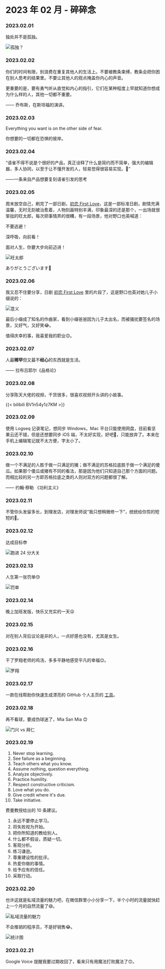 # 2023 年 02 月 - 碎碎念


### 2023.02.01
独处并不是孤独。

![孤独？](https://miasanmia.oss-cn-beijing.aliyuncs.com/picture/2023/02/01/560f5e04d79274f9faae1af17fca92e5.jpeg)

### 2023.02.02
你们的时间有限，别浪费在重复其他人的生活上。不要被教条束缚，教条会把你困在别人思考的结果里。不要让其他人的观点掩盖你内心的声音。

更重要的是，要有勇气听从直觉和内心的指引，它们在某种程度上早就知道你想成为什么样的人，其他一切都不重要。

—— 乔布斯，在斯坦福的演讲。

### 2023.02.03
Everything you want is on the other side of fear.

你想要的一切都在恐惧的彼岸。

### 2023.02.04
“语雀不得不说是个很好的产品，真正诠释了什么是简约而不简单，强大的编辑器，多人协同，以至于让不懂开发的人，轻易觉得很容易实现。🥲”

——一条来自产品想要复刻语雀引发的思考

### 2023.02.05
周末放空自己，刷完了一部日剧，[初恋 First Love](https://movie.douban.com/subject/35275350/)，这是一部标准日剧，剧情充满温馨，无时无刻被治愈着，人物刻画特别丰满，印象最深的还是那个，一出场就很笨拙的旺太郎，每次把事情弄的很糟，有一段场景，他对野口也英喊道：

不要逃避！

深呼吸，向前看！

面对人生，你要大步向前迈进！

![旺太郎](https://miasanmia.oss-cn-beijing.aliyuncs.com/picture/2023/02/06/80683a3f52ab274848520f6f94c7b477.webp)

ありがとうございます🙏

### 2023.02.06
我又忍不住要分享，日剧 [初恋 First Love](https://movie.douban.com/subject/35275350/) 里的片段了，这是野口也英对她儿子小缀说的：

![意义](https://miasanmia.oss-cn-beijing.aliyuncs.com/picture/2023/02/07/b724ba9924cc7196e764d15920a505e1.jpg)

最后小缀成了知名的作曲家，看到小缀爸爸因为儿子太出名，而被骚扰要签名的场景，又好气，又好笑😂。

值得庆幸的事，我喜爱我的职业😊。

### 2023.02.07
人最**稀罕**但又最不**经心**的东西就是生活。

—— 拉布吕耶尔《品格论》

### 2023.02.08
分享陈天大佬的视频，干货很多，很喜欢视频开头讲的小故事。

{{< bilibili BV1n54y1z7KM >}}

### 2023.02.09
使用 Logseq 记录笔记，想同步 Windows，Mac 平台只能使用网盘，目前看坚果云还不错，但是还想要同步 iOS 端，不太好实现，好吧🥲，只能放弃了。本来在手机上编辑笔记就不太方便，字太小了。

### 2023.02.10
做一个不满足的人胜于做一只满足的猪；做不满足的苏格拉底胜于做一个满足的傻瓜。如果那个傻瓜或猪有不同的看法，那是因为他们只知道自己那个方面的问题。而相比较的另一方即苏格拉底之类的人则对双方的问题都很了解。

—— 约翰·穆勒 《功利主义》

### 2023.02.11
不管你头发留多长，到理发店，对理发师说“我只想稍微修一下”，统统给你剪的短短的🥲。

### 2023.02.12
达成目标😎

![跑进 24 分大关](https://miasanmia.oss-cn-beijing.aliyuncs.com/picture/2023/02/12/6375c47015aba9aca2a71e02afd733c3.jpeg)

### 2023.02.13
人生第一张罚单😓

![罚单](https://miasanmia.oss-cn-beijing.aliyuncs.com/picture/2023/02/13/a9c926af-1a06-49c7-8284-c88741a30489.png)

### 2023.02.14
晚上加班发版，快乐又充实的一天😜

### 2023.02.15
对在别人背后议论是非的人，一点好感也没有，尤其是女生。

### 2023.02.16
干了罗翔老师的鸡汤，多多平静地感受平凡的幸福😌。

![罗翔](https://miasanmia.oss-cn-beijing.aliyuncs.com/picture/2023/02/16/edc80b961269f63611642e766ea4a1a0.jpeg)

### 2023.02.17
一款在线帮助你快速生成漂亮的 GitHub 个人主页的 [工具](https://www.profileme.dev/)。

### 2023.02.18
再不看球，要成伪球迷了，Mia San Mia 😊

![门兴 vs 拜仁](https://miasanmia.oss-cn-beijing.aliyuncs.com/picture/2023/02/18/59aff855ead03a59dddb77ed7c6f8144.jpeg)

### 2023.02.19
1. Never stop learning.
2. See failure as a beginning.
3. Teach others what you know.
4. Assume nothing, question everything.
5. Analyze objectively.
6. Practice humility.
7. Respect constructive criticism.
8. Love what you do.
9. Give credit where it's due.
10. Take initiative.

费曼教授给出的 10 条建议。

1. 永远不要停止学习。
2. 将失败视为开始。
3. 把你所知道的教给别人。
4. 什么都不假设，质疑一切。
5. 客观分析。
6. 练习谦逊。
7. 尊重建设性的批评。
8. 热爱你做的事情。
9. 给予应有的信任。
10. 采取行动。

### 2023.02.20
也许这就是私域流量的魅力吧，在微信群里小小分享一下，半个小时的流量就快赶上一个月的自然流量了😅。

![私域流量的魅力](https://miasanmia.oss-cn-beijing.aliyuncs.com/picture/2023/02/20/35709D16-18E9-48ce-8761-0B97733E0ADF.png)

不会推销的程序员，不是好销售😂。

![统计图](https://miasanmia.oss-cn-beijing.aliyuncs.com/picture/2023/02/20/82152b74-d544-4318-abb5-660174faacf2.png)

### 2023.02.21
Google Voice 提醒我要过期收回了，看来只有用魔法打败魔法了🙃。


